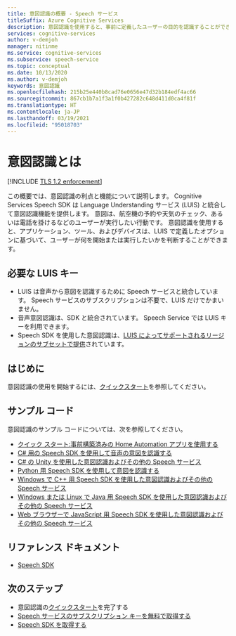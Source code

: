 ```yaml
---
title: 意図認識の概要 - Speech サービス
titleSuffix: Azure Cognitive Services
description: 意図認識を使用すると、事前に定義したユーザーの目的を認識することができます。 この記事は、意図認識サービスの利点と機能の概要です。
services: cognitive-services
author: v-demjoh
manager: nitinme
ms.service: cognitive-services
ms.subservice: speech-service
ms.topic: conceptual
ms.date: 10/13/2020
ms.author: v-demjoh
keywords: 意図認識
ms.openlocfilehash: 215b25e440b8cad76e0656e47d32b184edf4ac66
ms.sourcegitcommit: 867cb1b7a1f3a1f0b427282c648d411d0ca4f81f
ms.translationtype: HT
ms.contentlocale: ja-JP
ms.lasthandoff: 03/19/2021
ms.locfileid: "95018703"
---
```

# <a name="what-is-intent-recognition"></a>意図認識とは

[!INCLUDE [TLS 1.2 enforcement](../../../includes/cognitive-services-tls-announcement.md)]

この概要では、意図認識の利点と機能について説明します。 Cognitive Services Speech SDK は Language Understanding サービス (LUIS) と統合して意図認識機能を提供します。 意図は、航空機の予約や天気のチェック、あるいは電話を掛けるなどのユーザーが実行したい行動です。
意図認識を使用すると、アプリケーション、ツール、およびデバイスは、LUIS で定義したオプションに基づいて、ユーザーが何を開始または実行したいかを判断することができます。

## <a name="luis-key-required"></a>必要な LUIS キー

* LUIS は音声から意図を認識するために Speech サービスと統合しています。 Speech サービスのサブスクリプションは不要で、LUIS だけでかまいません。
* 音声意図認識は、SDK と統合されています。 Speech Service では LUIS キーを利用できます。
* Speech SDK を使用した意図認識は、[LUIS によってサポートされるリージョンのサブセットで提供](./regions.md#intent-recognition)されています。

## <a name="get-started"></a>はじめに

意図認識の使用を開始するには、[クイックスタート](quickstarts/intent-recognition.md)を参照してください。

## <a name="sample-code"></a>サンプル コード

意図認識のサンプル コードについては、次を参照してください。

* [クイック スタート:事前構築済みの Home Automation アプリを使用する](../luis/luis-get-started-create-app.md)
* [C# 用の Speech SDK を使用して音声の意図を認識する](./how-to-recognize-intents-from-speech-csharp.md)
* [C# の Unity を使用した意図認識およびその他の Speech サービス](https://github.com/Azure-Samples/cognitive-services-speech-sdk/tree/master/samples/unity/speechrecognizer)
* [Python 用 Speech SDK を使用して意図を認識する](https://github.com/Azure-Samples/cognitive-services-speech-sdk/tree/master/samples/python/console)
* [Windows で C++ 用 Speech SDK を使用した意図認識およびその他の Speech サービス](https://github.com/Azure-Samples/cognitive-services-speech-sdk/tree/master/samples/cpp/windows/console)
* [Windows または Linux で Java 用 Speech SDK を使用した意図認識およびその他の Speech サービス](https://github.com/Azure-Samples/cognitive-services-speech-sdk/tree/master/samples/java/jre/console)
* [Web ブラウザーで JavaScript 用 Speech SDK を使用した意図認識およびその他の Speech サービス](https://github.com/Azure-Samples/cognitive-services-speech-sdk/tree/master/samples/js/browser)

## <a name="reference-docs"></a>リファレンス ドキュメント

* [Speech SDK](./speech-sdk.md)

## <a name="next-steps"></a>次のステップ

* 意図認識の[クイックスタート](quickstarts/intent-recognition.md)を完了する
* [Speech サービスのサブスクリプション キーを無料で取得する](overview.md#try-the-speech-service-for-free)
* [Speech SDK を取得する](speech-sdk.md)